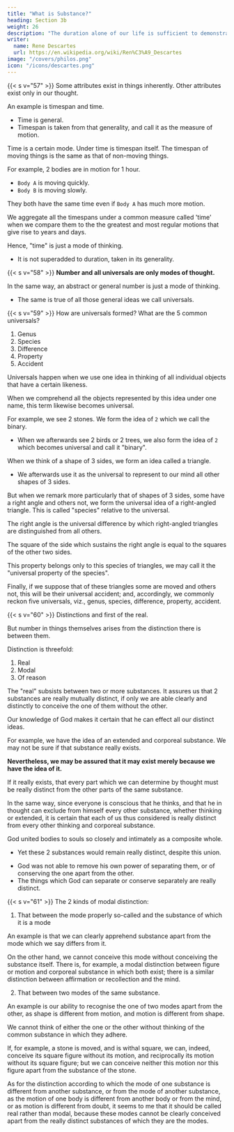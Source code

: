 ```yaml
---
title: "What is Substance?"
heading: Section 3b
weight: 26
description: "The duration alone of our life is sufficient to demonstrate the existence of God"
writer:
  name: Rene Descartes
  url: https://en.wikipedia.org/wiki/Ren%C3%A9_Descartes
image: "/covers/philos.png"
icon: "/icons/descartes.png"
---
```



{{< s v="57" >}} Some attributes exist in things inherently. Other attributes exist only in our thought. 

An example is timespan and time.

<!-- Of these attributes or modes, there are some which exist in the things themselves, and others that have only an existence in our thought. -->

- Time is general.
- Timespan is taken from that generality, and call it as the measure of motion.

Time is a certain mode. Under time is timespan itself. The timespan of moving things is the same as that of non-moving things.

For example, 2 bodies are in motion for 1 hour.
- `Body A` is moving quickly.
- `Body B` is moving slowly.

They both have the same time even if `Body A` has much more motion.

<!-- One body does not have more time than the other, although there may be  in one of the bodies than in the other.  -->

We aggregate all the timespans under a common measure called 'time' when we compare them to the the greatest and most regular motions that give rise to years and days.

<!-- But the "duration" of all things we put under a common measure and compare with that of  -->

Hence, "time" is just a mode of thinking. 
- It is not superadded to duration, taken in its generality.


{{< s v="58" >}} **Number and all universals are only modes of thought.**

In the same way, an abstract or general number is just a mode of thinking.
- The same is true of all those general ideas we call universals.
<!-- , when it is not considered as in created things, but merely in the abstract or in general, ;  -->


{{< s v="59" >}} How are universals formed? What are the 5 common universals?

1. Genus
2. Species
3. Difference
4. Property
5. Accident

Universals happen when we use one idea in thinking of all individual objects that have a certain likeness.
<!-- are similar to each other. 
 between which there subsists a . -->

When we comprehend all the objects represented by this idea under one name, this term likewise becomes universal.

For example, we see 2 stones. We form the idea of `2` which we call the binary.
<!-- , and do not regard their nature farther than to remark that there are two of them, we form the idea of `2`,  -->
- When we afterwards see 2 birds or 2 trees, we also form the idea of `2` which becomes universal and call it "binary".

<!-- and merely take notice of them so far as to observe that there are 2 of them, we again take up the same idea as before. This 2 thus becomes universal. -->

<!-- We likewise give to this number the same universal name of .  -->

When we think of a shape of 3 sides, we form an idea called a triangle.
- We afterwards use it as the universal to represent to our mind all other shapes of 3 sides. 

But when we remark more particularly that of shapes of 3 sides, some have a right angle and others not, we form the universal idea of a right-angled triangle. This is called "species" relative to the universal. 

The right angle is the universal difference by which right-angled triangles are distinguished from all others.

The square of the side which sustains the right angle is equal to the squares of the other two sides. 

This property belongs only to this species of triangles, we may call it the "universal property of the species". 

Finally, if we suppose that of these triangles some are moved and others not, this will be their universal accident; and, accordingly, we commonly reckon five universals, viz., genus, species, difference, property, accident.


{{< s v="60" >}}  Distinctions and first of the real.

But number in things themselves arises from the distinction there is between them. 

Distinction is threefold:

1. Real
2. Modal
3. Of reason

The "real" subsists between two or more substances. It assures us that 2 substances are really mutually distinct, if only we are able clearly and distinctly to conceive the one of them without the other. 

Our knowledge of God makes it certain that he can effect all our distinct ideas.

For example, we have the idea of an extended and corporeal substance. We may not be sure if that substance really exists. 

**Nevertheless, we may be assured that it may exist merely because we have the idea of it.**

If it really exists, that every part which we can determine by thought must be really distinct from the other parts of the same substance.

In the same way, since everyone is conscious that he thinks, and that he in thought can exclude from himself every other substance, whether thinking or extended, it is certain that each of us thus considered is really distinct from every other thinking and corporeal substance. 

God united bodies to souls so closely and intimately as a composite whole. 
<!-- that it was impossible to form a more  union, and thus made ,  -->
- Yet these 2 substances would remain really distinct, despite this union.
<!-- ; for with whatever tie God connected them,  -->
- God was not able to remove his own power of separating them, or of conserving the one apart from the other.
- The things which God can separate or conserve separately are really distinct.


{{< s v="61" >}} The 2 kinds of modal distinction:

1. That between the mode properly so-called and the substance of which it is a mode

An example is that we can clearly apprehend substance apart from the mode which we say differs from it. 

On the other hand, we cannot conceive this mode without conceiving the substance itself. There is, for example, a modal distinction between figure or motion and corporeal substance in which both exist; there is a similar distinction between affirmation or recollection and the mind. 

2. That between two modes of the same substance. 

An example is our ability to recognise the one of two modes apart from the other, as shape is different from motion, and motion is different from shape. 

We cannot think of either the one or the other without thinking of the common substance in which they adhere.

If, for example, a stone is moved, and is withal square, we can, indeed, conceive its square figure without its motion, and reciprocally its motion without its square figure; but we can conceive neither this motion nor this figure apart from the substance of the stone.

As for the distinction according to which the mode of one substance is different from another substance, or from the mode of another substance, as the motion of one body is different from another body or from the mind, or as motion is different from doubt, it seems to me that it should be called real rather than modal, because these modes cannot be clearly conceived apart from the really distinct substances of which they are the modes.
